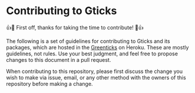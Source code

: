 # Contributing to Gticks

:+1::tada: First off, thanks for taking the time to contribute! :tada::+1:

The following is a set of guidelines for contributing to Gticks and its packages, which are hosted in the [Greenticks](https://greenticks.herokuapp.com) on Heroku. These are mostly guidelines, not rules. Use your best judgment, and feel free to propose changes to this document in a pull request.

When contributing to this repository, please first discuss the change you wish to make via issue, email, or any other method with the owners of this repository before making a change.

